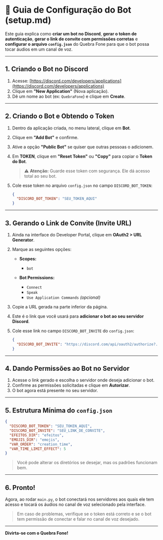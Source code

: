 # 📘 Guia de Configuração do Bot (setup.md)

Este guia explica como **criar um bot no Discord**, **gerar o token de autenticação**, **gerar o link de convite com permissões corretas** e **configurar o arquivo `config.json`** do Quebra Fone para que o bot possa tocar áudios em um canal de voz.

---

## 1. Criando o Bot no Discord

1. Acesse: [https://discord.com/developers/applications](https://discord.com/developers/applications)
2. Clique em **"New Application"** (Nova aplicação).
3. Dê um nome ao bot (ex: `QuebraFone`) e clique em **Create**.

---

## 2. Criando o Bot e Obtendo o Token

1. Dentro da aplicação criada, no menu lateral, clique em **Bot**.

2. Clique em **"Add Bot"** e confirme.

3. Ative a opção **"Public Bot"** se quiser que outras pessoas o adicionem.

4. Em **TOKEN**, clique em **"Reset Token"** ou **"Copy"** para copiar o **Token do Bot**.

   > ⚠️ **Atenção:** Guarde esse token com segurança. Ele dá acesso total ao seu bot.

5. Cole esse token no arquivo `config.json` no campo `DISCORD_BOT_TOKEN`:

   ```json
   {
     "DISCORD_BOT_TOKEN": "SEU_TOKEN_AQUI"
   }
   ```

---

## 3. Gerando o Link de Convite (Invite URL)

1. Ainda na interface do Developer Portal, clique em **OAuth2 > URL Generator**.

2. Marque as seguintes opções:

   * **Scopes:**

     * `bot`
   * **Bot Permissions:**

     * `Connect`
     * `Speak`
     * `Use Application Commands` *(opcional)*

3. Copie a URL gerada na parte inferior da página.

4. Este é o link que você usará para **adicionar o bot ao seu servidor Discord**.

5. Cole esse link no campo `DISCORD_BOT_INVITE` do `config.json`:

   ```json
   {
     "DISCORD_BOT_INVITE": "https://discord.com/api/oauth2/authorize?..."
   }
   ```

---

## 4. Dando Permissões ao Bot no Servidor

1. Acesse o link gerado e escolha o servidor onde deseja adicionar o bot.
2. Confirme as permissões solicitadas e clique em **Autorizar**.
3. O bot agora está presente no seu servidor.

---

## 5. Estrutura Mínima do `config.json`

```json
{
  "DISCORD_BOT_TOKEN": "SEU_TOKEN_AQUI",
  "DISCORD_BOT_INVITE": "SEU_LINK_DE_CONVITE",
  "EFEITOS_DIR": "efeitos",
  "EMOJIS_DIR": "emojis",
  "VAR_ORDER": "creation_time",
  "VAR_TIME_LIMIT_EFFECT": 5
}
```

> Você pode alterar os diretórios se desejar, mas os padrões funcionam bem.

---

## 6. Pronto!

Agora, ao rodar `main.py`, o bot conectará nos servidores aos quais ele tem acesso e tocará os áudios no canal de voz selecionado pela interface.

> Em caso de problemas, verifique se o token está correto e se o bot tem permissão de conectar e falar no canal de voz desejado.

---

**Divirta-se com o Quebra Fone!**
